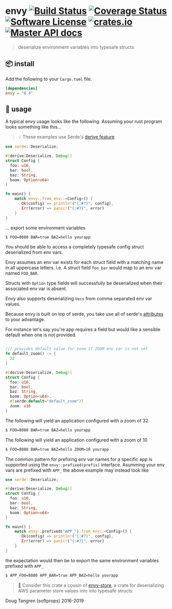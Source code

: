 # envy [![Build Status](https://travis-ci.org/softprops/envy.svg?branch=master)](https://travis-ci.org/softprops/envy) [![Coverage Status](https://coveralls.io/repos/github/softprops/envy/badge.svg?branch=master)](https://coveralls.io/github/softprops/envy?branch=master) [![Software License](https://img.shields.io/badge/license-MIT-brightgreen.svg)](LICENSE) [![crates.io](http://meritbadge.herokuapp.com/envy)](https://crates.io/crates/envy) [![Master API docs](https://img.shields.io/badge/docs-master-green.svg)](https://softprops.github.io/envy)

> deserialize environment variables into typesafe structs

## 📦  install

Add the following to your `Cargo.toml` file.

```toml
[dependencies]
envy = "0.4"
```

## 🤸 usage

A typical envy usage looks like the following. Assuming your rust program looks something like this...

> 💡 These examples use Serde's [derive feature](https://serde.rs/derive.html)

```rust
use serde::Deserialize;

#[derive(Deserialize, Debug)]
struct Config {
  foo: u16,
  bar: bool,
  baz: String,
  boom: Option<u64>
}

fn main() {
    match envy::from_env::<Config>() {
       Ok(config) => println!("{:#?}", config),
       Err(error) => panic!("{:#?}", error)
    }
}
```

... export some environment variables

```bash
$ FOO=8080 BAR=true BAZ=hello yourapp
```

You should be able to access a completely typesafe config struct deserialized from env vars.

Envy assumes an env var exists for each struct field with a matching name in all uppercase letters. i.e. A struct field `foo_bar` would map to an env var named `FOO_BAR`.

Structs with `Option` type fields will successfully be deserialized when their associated env var is absent.

Envy also supports deserializing `Vecs` from comma separated env var values.

Because envy is built on top of serde, you take use all of serde's [attributes](https://serde.rs/attributes.html) to your advantage.

For instance let's say you're app requires a field but would like a sensible default when one is not provided.
```rust

/// provides default value for zoom if ZOOM env var is not set
fn default_zoom() -> {
  32
}

#[derive(Deserialize, Debug)]
struct Config {
  foo: u16,
  bar: bool,
  baz: String,
  boom: Option<u64>,
  #[serde(default="default_zoom")]
  zoom: u16
}
```

The following will yield an application configured with a zoom of 32

```bash
$ FOO=8080 BAR=true BAZ=hello yourapp
```

The following will yield an application configured with a zoom of 10

```bash
$ FOO=8080 BAR=true BAZ=hello ZOOM=10 yourapp
```

The common pattern for prefixing env var names for a specific app is supported using
the `envy::prefixed(prefix)` interface. Asumming your env vars are prefixed with `APP_`
the above example may instead look like

```rust
use serde::Deserialize;

#[derive(Deserialize, Debug)]
struct Config {
  foo: u16,
  bar: bool,
  baz: String,
  boom: Option<u64>
}

fn main() {
    match envy::prefixed("APP_").from_env::<Config>() {
       Ok(config) => println!("{:#?}", config),
       Err(error) => panic!("{:#?}", error)
    }
}
```

the expectation would then be to export the same environment variables prefixed with `APP_`

```bash
$ APP_FOO=8080 APP_BAR=true APP_BAZ=hello yourapp
```

> 👭 Consider this crate a cousin of [envy-store](https://github.com/softprops/envy-store), a crate for deserializing AWS parameter store values into into typesafe structs.

Doug Tangren (softprops) 2016-2019
